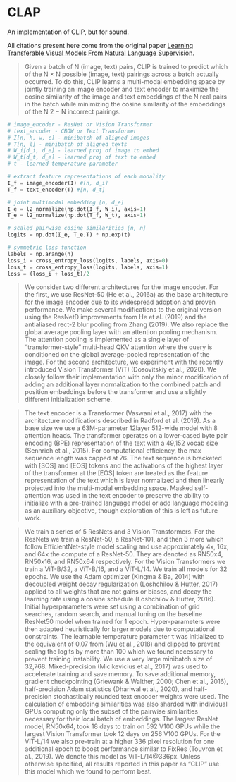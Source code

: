 # CLAP

An implementation of CLIP, but for sound.

All citations present here come from the original paper [Learning Transferable Visual Models From Natural Language Supervision](https://cdn.openai.com/papers/Learning_Transferable_Visual_Models_From_Natural_Language_Supervision.pdf).

> Given a batch of N (image, text) pairs, CLIP is trained to predict which
of the N × N possible (image, text) pairings across a batch actually
occurred. To do this, CLIP learns a multi-modal embedding space by jointly
training an image encoder and text encoder to maximize the cosine similarity of
the image and text embeddings of the N real pairs in the batch while minimizing
the cosine similarity of the embeddings of the N 2 − N incorrect pairings.

```py
# image_encoder - ResNet or Vision Transformer
# text_encoder - CBOW or Text Transformer
# I[n, h, w, c] - minibatch of aligned images
# T[n, l] - minibatch of aligned texts
# W_i[d_i, d_e] - learned proj of image to embed
# W_t[d_t, d_e] - learned proj of text to embed
# t - learned temperature parameter

# extract feature representations of each modality
I_f = image_encoder(I) #[n, d_i]
T_f = text_encoder(T) #[n, d_t]

# joint multimodal embedding [n, d_e]
I_e = l2_normalize(np.dot(I_f, W_i), axis=1)
T_e = l2_normalize(np.dot(T_f, W_t), axis=1)

# scaled pairwise cosine similarities [n, n]
logits = np.dot(I_e, T_e.T) * np.exp(t)

# symmetric loss function
labels = np.arange(n)
loss_i = cross_entropy_loss(logits, labels, axis=0)
loss_t = cross_entropy_loss(logits, labels, axis=1)
loss = (loss_i + loss_t)/2
```

> We consider two different architectures for the image encoder. For the first, we use ResNet-50 (He et al., 2016a) as the base architecture for the image encoder due to its widespread adoption and proven performance. We make several modifications to the original version using the ResNetD improvements from He et al. (2019) and the antialiased rect-2 blur pooling from Zhang (2019). We also replace the global average pooling layer with an attention pooling mechanism. The attention pooling is implemented as a single layer of “transformer-style” multi-head QKV attention where the query is conditioned on the global average-pooled representation of the image. For the second architecture, we experiment with the recently introduced Vision Transformer (ViT) (Dosovitskiy et al., 2020). We closely follow their implementation with only the minor modification of adding an additional layer normalization to the combined patch and position embeddings before the transformer and use a slightly different initialization scheme.

> The text encoder is a Transformer (Vaswani et al., 2017) with the architecture modifications described in Radford et al. (2019). As a base size we use a 63M-parameter 12layer 512-wide model with 8 attention heads. The transformer operates on a lower-cased byte pair encoding (BPE) representation of the text with a 49,152 vocab size (Sennrich et al., 2015). For computational efficiency, the max sequence length was capped at 76. The text sequence is bracketed with [SOS] and [EOS] tokens and the activations of the highest layer of the transformer at the [EOS] token are treated as the feature representation of the text which is layer normalized and then linearly projected into the multi-modal embedding space. Masked self-attention was used in the text encoder to preserve the ability to initialize with a pre-trained language model or add language modeling as an auxiliary objective, though exploration of this is left as future work.

> We train a series of 5 ResNets and 3 Vision Transformers. For the ResNets we train a ResNet-50, a ResNet-101, and then 3 more which follow EfficientNet-style model scaling and use approximately 4x, 16x, and 64x the compute of a ResNet-50. They are denoted as RN50x4, RN50x16, and RN50x64 respectively. For the Vision Transformers we train a ViT-B/32, a ViT-B/16, and a ViT-L/14. We train all models for 32 epochs. We use the Adam optimizer (Kingma & Ba, 2014) with decoupled weight decay regularization (Loshchilov & Hutter, 2017) applied to all weights that are not gains or biases, and decay the learning rate using a cosine schedule (Loshchilov & Hutter, 2016). Initial hyperparameters were set using a combination of grid searches, random search, and manual tuning on the baseline ResNet50 model when trained for 1 epoch. Hyper-parameters were then adapted heuristically for larger models due to computational constraints. The learnable temperature parameter τ was initialized to the equivalent of 0.07 from (Wu et al., 2018) and clipped to prevent scaling the logits by more than 100 which we found necessary to prevent training instability. We use a very large minibatch size of 32,768. Mixed-precision (Micikevicius et al., 2017) was used to accelerate training and save memory. To save additional memory, gradient checkpointing (Griewank & Walther, 2000; Chen et al., 2016), half-precision Adam statistics (Dhariwal et al., 2020), and half-precision stochastically rounded text encoder weights were used. The calculation of embedding similarities was also sharded with individual GPUs computing only the subset of the pairwise similarities necessary for their local batch of embeddings. The largest ResNet model, RN50x64, took 18 days to train on 592 V100 GPUs while the largest Vision Transformer took 12 days on 256 V100 GPUs. For the ViT-L/14 we also pre-train at a higher 336 pixel resolution for one additional epoch to boost performance similar to FixRes (Touvron et al., 2019). We denote this model as ViT-L/14@336px. Unless otherwise specified, all results reported in this paper as “CLIP” use this model which we found to perform best.